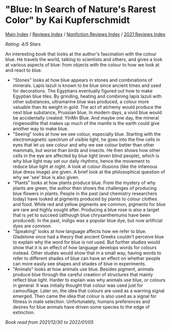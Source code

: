 # "Blue: In Search of Nature's Rarest Color" by Kai Kupferschmidt

[Main Index](../../../README.md) / [Reviews Index](../../README.md) / [Nonfiction Reviews Index](../README.md) / [2021 Reviews Index](README.md)

*Rating: 4/5 Stars*

An interesting book that looks at the author's fascination with the colour blue. He travels the world, talking to scientists and others, and gives a look at various aspects of blue: from objects with the colour to how we look at and react to blue.

- "Stones" looks at how blue appears in stones and combinations of minerals. Lapis lazuli is known to be blue since ancient times and used for decorations. The Egyptians eventually figured out how to make Egyptian blue tiles. By grinding, heating and combining lapis lazuli with other substances, ultramarine blue was produced, a colour more valuable than its weight in gold. The act of alchemy would produce the next blue substance, Prussian blue. In modern days, a vivid blue would be accidentally created: YInMn Blue. And maybe one day, the mineral ringwoodlite that makes up much of the mantle is the earth could give another way to make blue.
- "Seeing" looks at how we see colour, especially blue. Starting with the electromagnetic spectrum of visible light, he goes into the fine cells in eyes that let us see colour and why we see colour better than other mammals, but worse than birds and insects. He then shows how other cells in the eye are affected by blue light (even blind people), which is why blue light may set our daily rhythms, hence the movement to reduce blue light at night. A look at colour illusions (like the infamous blue dress image) are given. A brief look at the philosophical question of why we 'see' blue is also given.
- "Plants" looks at how plants produce blue. From the mystery of why plants are green, the author then shows the challenges of producing blue flowers in plants. People in the past (and chemistry researchers today) have looked at pigments produced by plants to colour clothes and food. While red and yellow pigments are common, pigments for blue are rare and highly sought after. Producing a blue rose is also a target that is yet to succeed (although blue chrysanthemums have been produced). In the past, indigo was a popular blue dye, but now artificial dyes are common.
- "Speaking" looks at how language affects how we refer to blue. Gladstone once had a theory that ancient Greeks couldn't perceive blue to explain why the word for blue is not used. But further studies would show that it is an effect of how language develops words for colours instead. Other studies would show that in a small way, having words to refer to different shades of blue can have an effect on whether people can more easily see shapes and shades of blue in experiments.
- "Animals" looks at how animals use blue. Besides pigment, animals produce blue through the careful creation of structures that mainly reflect blue light. Harder to explain was why animals use blue, or colours in general. It was initially thought that colour was used just for camouflage. Later on, the idea that colours are used as a warning signal emerged. Then came the idea that colour is also used as a signal for fitness in mate selection. Unfortunately, humans preferences and desires for blue animals have driven some species to the edge of extinction.

*Book read from 2021/12/30 to 2022/01/05*
